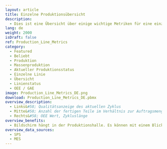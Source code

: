 ```yaml
---
layout: article
title: Einzelne Produktionsübersicht
description: 
  - Dies ist eine Übersicht über einige wichtige Metriken für eine einzelne Produktionslinie. Einschließlich eines OEE-Werts. Ersetzen Sie die Variablen und das Timer-Script, um es für Ihre Zwecke zu nutzen.
lang: de
weight: 2000
isDraft: false
ref: Production_Line_Metrics
category:
  - Featured
  - Beliebt
  - Produktion
  - Massenproduktion
  - Aktueller Produktionsstatus
  - Einzelne Linie
  - Übersicht
  - Linienstatus
  - OEE / GAE
image: Production_Line_Metrics_DE.png
download: Production_Line_Metrics_DE.pbmx
overview_description:
  - Links&#58; Qualitätsanzeige des aktuellen Zyklus
  - Mitte&#58; Anzahl der fertigen Teile im Verhältnis zur Auftragsmenge
  - Rechts&#58; OEE Wert, Zykluslänge
overview_benefits:
  - Bildschirm hängt in der Produktionshalle. Es können mit einem Blick alle wichtigen Metriken zur Qualität, Zeit und Produktionsstand erkannt werden. Diese Informationen reduzieren die Reaktionszeit.
overview_data_sources:
  - SPS
  - MES
---
```

